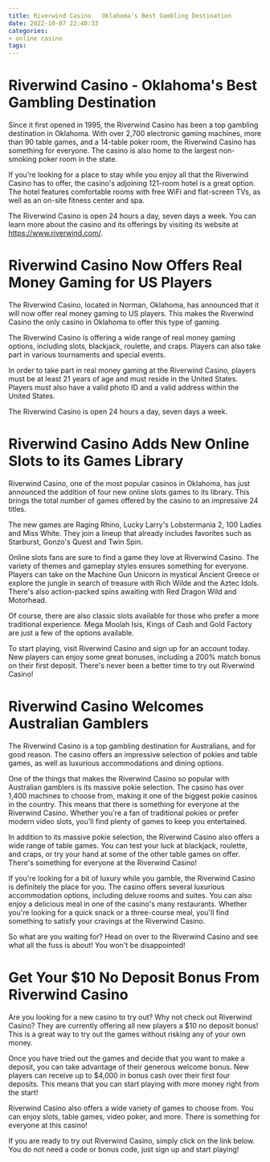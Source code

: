 ```yaml
---
title: Riverwind Casino   Oklahoma's Best Gambling Destination
date: 2022-10-07 22:40:33
categories:
- online casino
tags:
---
```



#  Riverwind Casino - Oklahoma's Best Gambling Destination

Since it first opened in 1995, the Riverwind Casino has been a top gambling destination in Oklahoma. With over 2,700 electronic gaming machines, more than 90 table games, and a 14-table poker room, the Riverwind Casino has something for everyone. The casino is also home to the largest non-smoking poker room in the state.

If you're looking for a place to stay while you enjoy all that the Riverwind Casino has to offer, the casino's adjoining 121-room hotel is a great option. The hotel features comfortable rooms with free WiFi and flat-screen TVs, as well as an on-site fitness center and spa.

The Riverwind Casino is open 24 hours a day, seven days a week. You can learn more about the casino and its offerings by visiting its website at https://www.riverwind.com/.

#  Riverwind Casino Now Offers Real Money Gaming for US Players 

The Riverwind Casino, located in Norman, Oklahoma, has announced that it will now offer real money gaming to US players. This makes the Riverwind Casino the only casino in Oklahoma to offer this type of gaming.

The Riverwind Casino is offering a wide range of real money gaming options, including slots, blackjack, roulette, and craps. Players can also take part in various tournaments and special events.

In order to take part in real money gaming at the Riverwind Casino, players must be at least 21 years of age and must reside in the United States. Players must also have a valid photo ID and a valid address within the United States.

The Riverwind Casino is open 24 hours a day, seven days a week.

#  Riverwind Casino Adds New Online Slots to its Games Library 

Riverwind Casino, one of the most popular casinos in Oklahoma, has just announced the addition of four new online slots games to its library. This brings the total number of games offered by the casino to an impressive 24 titles.

The new games are Raging Rhino, Lucky Larry's Lobstermania 2, 100 Ladies and Miss White. They join a lineup that already includes favorites such as Starburst, Gonzo's Quest and Twin Spin.

Online slots fans are sure to find a game they love at Riverwind Casino. The variety of themes and gameplay styles ensures something for everyone. Players can take on the Machine Gun Unicorn in mystical Ancient Greece or explore the jungle in search of treasure with Rich Wilde and the Aztec Idols. There's also action-packed spins awaiting with Red Dragon Wild and Motorhead.

Of course, there are also classic slots available for those who prefer a more traditional experience. Mega Moolah Isis, Kings of Cash and Gold Factory are just a few of the options available.

To start playing, visit Riverwind Casino and sign up for an account today. New players can enjoy some great bonuses, including a 200% match bonus on their first deposit. There's never been a better time to try out Riverwind Casino!

#  Riverwind Casino Welcomes Australian Gamblers 

The Riverwind Casino is a top gambling destination for Australians, and for good reason. The casino offers an impressive selection of pokies and table games, as well as luxurious accommodations and dining options.

One of the things that makes the Riverwind Casino so popular with Australian gamblers is its massive pokie selection. The casino has over 1,400 machines to choose from, making it one of the biggest pokie casinos in the country. This means that there is something for everyone at the Riverwind Casino. Whether you're a fan of traditional pokies or prefer modern video slots, you'll find plenty of games to keep you entertained.

In addition to its massive pokie selection, the Riverwind Casino also offers a wide range of table games. You can test your luck at blackjack, roulette, and craps, or try your hand at some of the other table games on offer. There's something for everyone at the Riverwind Casino!

If you're looking for a bit of luxury while you gamble, the Riverwind Casino is definitely the place for you. The casino offers several luxurious accommodation options, including deluxe rooms and suites. You can also enjoy a delicious meal in one of the casino's many restaurants. Whether you're looking for a quick snack or a three-course meal, you'll find something to satisfy your cravings at the Riverwind Casino.

So what are you waiting for? Head on over to the Riverwind Casino and see what all the fuss is about! You won't be disappointed!

#  Get Your $10 No Deposit Bonus From Riverwind Casino

Are you looking for a new casino to try out? Why not check out Riverwind Casino? They are currently offering all new players a $10 no deposit bonus! This is a great way to try out the games without risking any of your own money.

Once you have tried out the games and decide that you want to make a deposit, you can take advantage of their generous welcome bonus. New players can receive up to $4,000 in bonus cash over their first four deposits. This means that you can start playing with more money right from the start!

Riverwind Casino also offers a wide variety of games to choose from. You can enjoy slots, table games, video poker, and more. There is something for everyone at this casino!

If you are ready to try out Riverwind Casino, simply click on the link below. You do not need a code or bonus code, just sign up and start playing!